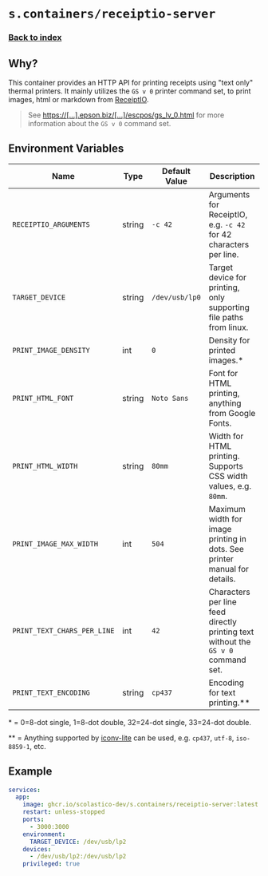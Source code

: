 # `s.containers/receiptio-server`

### [Back to index](../../README.md)

## Why?

This container provides an HTTP API for printing receipts using "text only" thermal printers.
It mainly utilizes the `GS v 0` printer command set, to print images, html or markdown from [ReceiptIO](https://github.com/receiptline/receiptio).

> See [https://[...].epson.biz/[...]/escpos/gs_lv_0.html](https://download4.epson.biz/sec_pubs/pos/reference_en/escpos/gs_lv_0.html) for more information about the `GS v 0` command set.

## Environment Variables

| Name                                  | Type   | Default Value         | Description                                                                       |
|---------------------------------------|--------|-----------------------|-----------------------------------------------------------------------------------|
| `RECEIPTIO_ARGUMENTS`                 | string | `-c 42`               | Arguments for ReceiptIO, e.g. `-c 42` for 42 characters per line.                 |
| `TARGET_DEVICE`                       | string | `/dev/usb/lp0`        | Target device for printing, only supporting file paths from linux.                |
| `PRINT_IMAGE_DENSITY`                 | int    | `0`                   | Density for printed images.\*                                                     |
| `PRINT_HTML_FONT`                     | string | `Noto Sans`           | Font for HTML printing, anything from Google Fonts.                               |
| `PRINT_HTML_WIDTH`                    | string | `80mm`                | Width for HTML printing. Supports CSS width values, e.g. `80mm`.                  |
| `PRINT_IMAGE_MAX_WIDTH`               | int    | `504`                 | Maximum width for image printing in dots. See printer manual for details.         |
| `PRINT_TEXT_CHARS_PER_LINE`           | int    | `42`                  | Characters per line feed directly printing text without the `GS v 0` command set. |
| `PRINT_TEXT_ENCODING`                 | string | `cp437`               | Encoding for text printing.\*\*                                                   |

\* = 0=8-dot single, 1=8-dot double, 32=24-dot single, 33=24-dot double.

\*\* =  Anything supported by [iconv-lite](https://www.npmjs.com/package/iconv-lite) can be used, e.g. `cp437`, `utf-8`, `iso-8859-1`, etc.

## Example

```yml
services:
  app:
    image: ghcr.io/scolastico-dev/s.containers/receiptio-server:latest
    restart: unless-stopped
    ports:
      - 3000:3000
    environment:
      TARGET_DEVICE: /dev/usb/lp2
    devices:
      - /dev/usb/lp2:/dev/usb/lp2
    privileged: true
```
